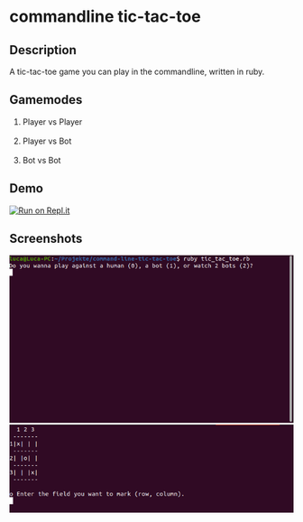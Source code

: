 # commandline tic-tac-toe
## Description
A tic-tac-toe game you can play in the commandline, written in ruby.
## Gamemodes
1. Player vs Player<br/><br/>
2. Player vs Bot<br/><br/>
3. Bot vs Bot<br/>
## Demo
[![Run on Repl.it](https://repl.it/badge/github/LucaBla/commandline-hangman)](https://replit.com/@Lugga/command-line-tic-tac-toe)
## Screenshots
<img src='preview_imgs/ttt1.png'>
<img src='preview_imgs/ttt2.png'>
